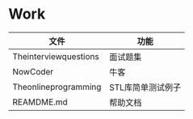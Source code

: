 # Work

|文件 |功能
|---------------------------|-----------------------|
|Theinterviewquestions		|面试题集				|
|NowCoder					|牛客					|
|Theonlineprogramming		|STL库简单测试例子		|
|REAMDME.md					|帮助文档				|

